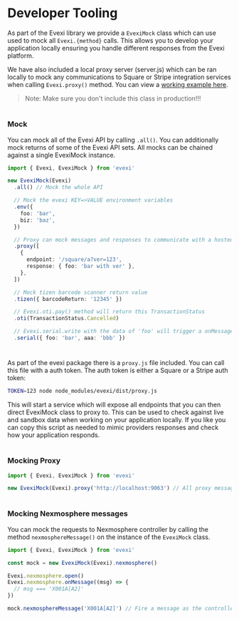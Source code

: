 # Developer Tooling

As part of the Evexi library we provide a `EvexiMock` class which can use used to mock all `Evexi.{method}` calls. This allows you to develop your application locally ensuring you handle different responses from the Evexi platform.

We have also included a local proxy server (server.js) which can be ran locally to mock any communications to Square or Stripe integration services when calling `Evexi.proxy()` method. You can view a [working example here](./src/index.ts).

> Note: Make sure you don't include this class in production!!!

#

### Mock

You can mock all of the Evexi API by calling `.all()`. You can additionally mock returns of some of the Evexi API sets. All mocks can be chained against a single EvexiMock instance.

```typescript
import { Evexi, EvexiMock } from 'evexi'

new EvexiMock(Evexi)
  .all() // Mock the whole API

  // Mock the evexi KEY=>VALUE environment variables
  .env({
    foo: 'bar',
    biz: 'baz',
  })

  // Proxy can mock messages and responses to communicate with a hosted SAS payment provider (Square and Stripe)
  .proxy([
    {
      endpoint: '/square/a?ver=123',
      response: { foo: 'bar with ver' },
    },
  ])

  // Mock tizen barcode scanner return value
  .tizen({ barcodeReturn: '12345' })

  // Evexi.oti.pay() method will return this TransactionStatus
  .oti(TransactionStatus.Cancelled)

  // Evexi.serial.write with the data of 'foo' will trigger a onMessage event with 'bar'
  .serial({ foo: 'bar', aaa: 'bbb' })
```

#

As part of the evexi package there is a `proxy.js` file included. You can call this file with a auth token. The auth token is either a Square or a Stripe auth token:

```bash
TOKEN=123 node node_modules/evexi/dist/proxy.js
```

This will start a service which will expose all endpoints that you can then direct EvexiMock class to proxy to. This can be used to check against live and sandbox data when working on your application locally. If you like you can copy this script as needed to mimic providers responses and check how your application responds.

#

### Mocking Proxy

```typescript
import { Evexi, EvexiMock } from 'evexi'

new EvexiMock(Evexi).proxy('http://localhost:9063') // All proxy messages will be sent here
```

#

### Mocking Nexmosphere messages

You can mock the requests to Nexmosphere controller by calling the method `nexmosphereMessage()` on the instance of the `EvexiMock` class.

```typescript
import { Evexi, EvexiMock } from 'evexi'

const mock = new EvexiMock(Evexi).nexmosphere()

Evexi.nexmosphere.open()
Evexi.nexmosphere.onMessage((msg) => {
  // msg === 'X001A[A2]'
})

mock.nexmosphereMessage('X001A[A2]') // Fire a message as the controller back to the media content
```
